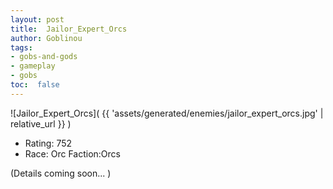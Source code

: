 ```yaml
---
layout: post
title:  Jailor_Expert_Orcs
author: Goblinou
tags:
- gobs-and-gods
- gameplay
- gobs
toc:  false
---
```


![Jailor_Expert_Orcs]( {{ 'assets/generated/enemies/jailor_expert_orcs.jpg' | relative_url }} )
- Rating: 752
- Race: Orc  Faction:Orcs

(Details coming soon... )